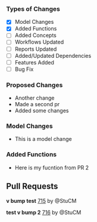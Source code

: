 ### Types of Changes
- [x] Model Changes
- [x] Added Functions
- [ ] Added Concepts
- [ ] Workflows Updated
- [ ] Reports Updated
- [ ] Added/Updated Dependencies
- [ ] Features Added
- [ ] Bug Fix

### Proposed Changes
- Another change
- Made a second pr
- Added some changes

### Model Changes
- This is a model change

### Added Functions
- Here is my fucntion from PR 2

## Pull Requests

**v bump test**
[715](https://github.com/flaxandteal/coral-arches/pull/715) by @StuCM

**test v bump 2**
[716](https://github.com/flaxandteal/coral-arches/pull/716) by @StuCM

